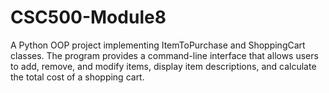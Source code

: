# CSC500-Module8
A Python OOP project implementing ItemToPurchase and ShoppingCart classes. The program provides a command-line interface that allows users to add, remove, and modify items, display item descriptions, and calculate the total cost of a shopping cart.
